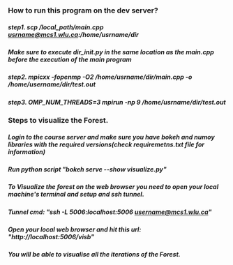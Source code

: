 ### How to run this program on the dev server?
##### step1. scp /local_path/main.cpp usrname@mcs1.wlu.ca:/home/usrname/dir
##### Make sure to execute dir_init.py in the same location as the main.cpp before the execution of the main program
##### step2. mpicxx -fopenmp -O2 /home/usrname/dir/main.cpp -o /home/username/dir/test.out
##### step3. OMP_NUM_THREADS=3 mpirun -np 9 /home/usrname/dir/test.out


### Steps to visualize the Forest.
##### Login to the course server and make sure you have bokeh and numoy libraries with the required versions(check requiremetns.txt file for information)
##### Run python script "bokeh serve --show visualize.py"
##### To Visualize the forest on the web browser you need to open your local machine's terminal and setup and ssh tunnel.
##### Tunnel cmd: "ssh -L 5006:localhost:5006 username@mcs1.wlu.ca"
##### Open your local web browser and hit this url: "http://localhost:5006/visb"
##### You will be able to visualise all the iterations of the Forest.

